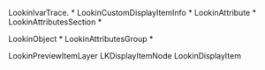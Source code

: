 LookinIvarTrace. *
LookinCustomDisplayItemInfo *
LookinAttribute *
LookinAttributesSection *

LookinObject *
LookinAttributesGroup *

LookinPreviewItemLayer
LKDisplayItemNode
LookinDisplayItem